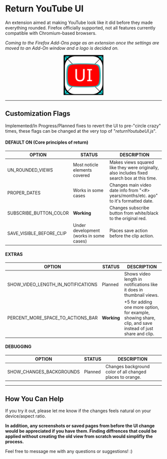 # Return YouTube UI

An extension aimed at making YouTube look like it did before they made everything rounded. Firefox officially supported, not all features currently compatible with Chromium-based browsers.


_Coming to the Firefox Add-Ons page as an extension once the settings are moved to an Add-On window and a logo is decided on._

<div style="text-align: center;">
<img src="./icons/ReturnYoutubeUIIconV2R2_512.png" alt="Return Youtube UI Logo]" width="128" height="auto" />
</div>

---

## Customization Flags

Implemented/In Progress/Planned fixes to revert the UI to pre-"circle crazy" times, these flags can be changed at the very top of "_returnYoutubeUI.js_".

#### DEFAULT ON (Core principles of return)
OPTION | STATUS | DESCRIPTION
-------|--------|------------
UN_ROUNDED_VIEWS | Most noticle elements covered | Makes views squared like they were originally, also includes fixed search box at this time.
PROPER_DATES | Works in some cases | Changes main video date info from "<#> years/months/etc. ago" to it's formatted date.
SUBSCRIBE_BUTTON_COLOR | **Working** | Changes subscribe button from white/black to the original red.
SAVE_VISIBLE_BEFORE_CLIP | Under development (works in some cases) | Places save action before the clip action.


#### EXTRAS
OPTION | STATUS | DESCRIPTION
-------|--------|------------
SHOW_VIDEO_LENGTH_IN_NOTIFICATIONS | Planned | Shows video length in notifications like it does in thumbnail views.
PERCENT_MORE_SPACE_TO_ACTIONS_BAR | **Working** | +5 for adding one more option, for example, showing share, clip, and save instead of just share and clip.

#### DEBUGGING
OPTION | STATUS | DESCRIPTION
-------|--------|------------
SHOW_CHANGES_BACKGROUNDS | Planned | Changes background color of all changed places to orange.

<hr/>

## How You Can Help

If you try it out, please let me know if the changes feels natural on your device/aspect ratio.

**In addition, any screenshots or saved pages from before the UI change would be appreciated if you have them. Finding diffrences that could be applied without creating the old view from scratch would simplifly the process.**

Feel free to message me with any questions or suggestions! :)
